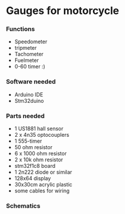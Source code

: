# Gauges for motorcycle


### Functions

* Speedometer
* tripmeter
* Tachometer
* Fuelmeter
* 0-60 timer :)

### Software needed
* Arduino IDE
* Stm32duino

### Parts needed

* 1 US1881 hall sensor
* 2 x 4n35 optocouplers
* 1 555-timer
* 50 ohm resistor
* 6 x 1000 ohm resistor
* 2 x 10k ohm resistor
* stm32f1c8 board
* 1 2n222 diode or similar
* 128x64 display
* 30x30cm acrylic plastic
* some cables for wiring

### Schematics
